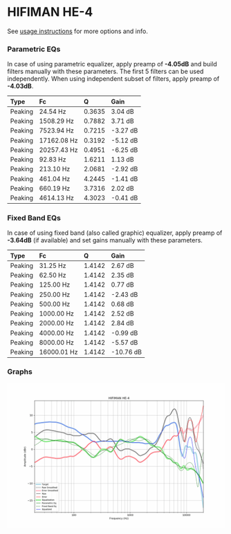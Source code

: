 # HIFIMAN HE-4
See [usage instructions](https://github.com/jaakkopasanen/AutoEq#usage) for more options and info.

### Parametric EQs
In case of using parametric equalizer, apply preamp of **-4.05dB** and build filters manually
with these parameters. The first 5 filters can be used independently.
When using independent subset of filters, apply preamp of **-4.03dB**.

| Type    | Fc          |      Q | Gain     |
|:--------|:------------|:-------|:---------|
| Peaking | 24.54 Hz    | 0.3635 | 3.04 dB  |
| Peaking | 1508.29 Hz  | 0.7882 | 3.71 dB  |
| Peaking | 7523.94 Hz  | 0.7215 | -3.27 dB |
| Peaking | 17162.08 Hz | 0.3192 | -5.12 dB |
| Peaking | 20257.43 Hz | 0.4951 | -6.25 dB |
| Peaking | 92.83 Hz    | 1.6211 | 1.13 dB  |
| Peaking | 213.10 Hz   | 2.0681 | -2.92 dB |
| Peaking | 461.04 Hz   | 4.2445 | -1.41 dB |
| Peaking | 660.19 Hz   | 3.7316 | 2.02 dB  |
| Peaking | 4614.13 Hz  | 4.3023 | -0.41 dB |

### Fixed Band EQs
In case of using fixed band (also called graphic) equalizer, apply preamp of **-3.64dB**
(if available) and set gains manually with these parameters.

| Type    | Fc          |      Q | Gain      |
|:--------|:------------|:-------|:----------|
| Peaking | 31.25 Hz    | 1.4142 | 2.67 dB   |
| Peaking | 62.50 Hz    | 1.4142 | 2.35 dB   |
| Peaking | 125.00 Hz   | 1.4142 | 0.77 dB   |
| Peaking | 250.00 Hz   | 1.4142 | -2.43 dB  |
| Peaking | 500.00 Hz   | 1.4142 | 0.68 dB   |
| Peaking | 1000.00 Hz  | 1.4142 | 2.52 dB   |
| Peaking | 2000.00 Hz  | 1.4142 | 2.84 dB   |
| Peaking | 4000.00 Hz  | 1.4142 | -0.99 dB  |
| Peaking | 8000.00 Hz  | 1.4142 | -5.57 dB  |
| Peaking | 16000.01 Hz | 1.4142 | -10.76 dB |

### Graphs
![](./HIFIMAN%20HE-4.png)